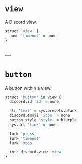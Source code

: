# `view`

A Discord view.

```coffee
struct 'view' {
  numc 'timeout' = none
}
```

<br>
---
<br>

# `button`

A button within a view.

```coffee
struct 'button' in view {
  discord.id 'id' = none

  str 'text' = sys.presets.blank
  discord.emoji 'icon' = none
  button.style 'style' = blurple
  sys.url 'link' = none

  lurk 'press'
  lurk 'timeout'
  lurk 'stop'

  intr discord.view 'view'
}
```
